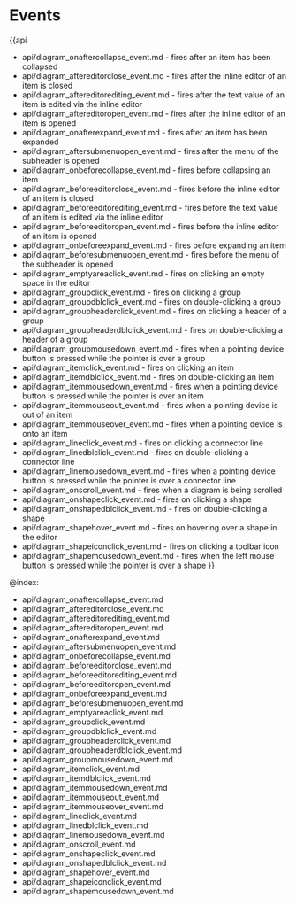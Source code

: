 Events
=======

{{api

- api/diagram_onaftercollapse_event.md - fires after an item has been collapsed
- api/diagram_aftereditorclose_event.md - fires after the inline editor of an item is closed
- api/diagram_aftereditorediting_event.md - fires after the text value of an item is edited via the inline editor
- api/diagram_aftereditoropen_event.md - fires after the inline editor of an item is opened
- api/diagram_onafterexpand_event.md - fires after an item has been expanded
- api/diagram_aftersubmenuopen_event.md - fires after the menu of the subheader is opened
- api/diagram_onbeforecollapse_event.md - fires before collapsing an item
- api/diagram_beforeeditorclose_event.md - fires before the inline editor of an item is closed
- api/diagram_beforeeditorediting_event.md - fires before the text value of an item is edited via the inline editor
- api/diagram_beforeeditoropen_event.md - fires before the inline editor of an item is opened
- api/diagram_onbeforeexpand_event.md - fires before expanding an item
- api/diagram_beforesubmenuopen_event.md - fires before the menu of the subheader is opened
- api/diagram_emptyareaclick_event.md - fires on clicking an empty space in the editor
- api/diagram_groupclick_event.md - fires on clicking a group
- api/diagram_groupdblclick_event.md - fires on double-clicking a group
- api/diagram_groupheaderclick_event.md - fires on clicking a header of a group
- api/diagram_groupheaderdblclick_event.md - fires on double-clicking a header of a group
- api/diagram_groupmousedown_event.md - fires when a pointing device button is pressed while the pointer is over a group
- api/diagram_itemclick_event.md - fires on clicking an item
- api/diagram_itemdblclick_event.md - fires on double-clicking an item
- api/diagram_itemmousedown_event.md - fires when a pointing device button is pressed while the pointer is over an item
- api/diagram_itemmouseout_event.md - fires when a pointing device is out of an item
- api/diagram_itemmouseover_event.md - fires when a pointing device is onto an item
- api/diagram_lineclick_event.md - fires on clicking a connector line
- api/diagram_linedblclick_event.md - fires on double-clicking a connector line
- api/diagram_linemousedown_event.md - fires when a pointing device button is pressed while the pointer is over a connector line
- api/diagram_onscroll_event.md - fires when a diagram is being scrolled
- api/diagram_onshapeclick_event.md - fires on clicking a shape
- api/diagram_onshapedblclick_event.md - fires on double-clicking a shape
- api/diagram_shapehover_event.md - fires on hovering over a shape in the editor
- api/diagram_shapeiconclick_event.md - fires on clicking a toolbar icon 
- api/diagram_shapemousedown_event.md - fires when the left mouse button is pressed while the pointer is over a shape 
}}

@index:

- api/diagram_onaftercollapse_event.md
- api/diagram_aftereditorclose_event.md
- api/diagram_aftereditorediting_event.md
- api/diagram_aftereditoropen_event.md
- api/diagram_onafterexpand_event.md
- api/diagram_aftersubmenuopen_event.md
- api/diagram_onbeforecollapse_event.md
- api/diagram_beforeeditorclose_event.md
- api/diagram_beforeeditorediting_event.md
- api/diagram_beforeeditoropen_event.md
- api/diagram_onbeforeexpand_event.md
- api/diagram_beforesubmenuopen_event.md
- api/diagram_emptyareaclick_event.md
- api/diagram_groupclick_event.md
- api/diagram_groupdblclick_event.md
- api/diagram_groupheaderclick_event.md
- api/diagram_groupheaderdblclick_event.md
- api/diagram_groupmousedown_event.md
- api/diagram_itemclick_event.md
- api/diagram_itemdblclick_event.md
- api/diagram_itemmousedown_event.md
- api/diagram_itemmouseout_event.md
- api/diagram_itemmouseover_event.md
- api/diagram_lineclick_event.md
- api/diagram_linedblclick_event.md
- api/diagram_linemousedown_event.md
- api/diagram_onscroll_event.md
- api/diagram_onshapeclick_event.md
- api/diagram_onshapedblclick_event.md
- api/diagram_shapehover_event.md
- api/diagram_shapeiconclick_event.md
- api/diagram_shapemousedown_event.md 


